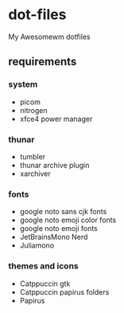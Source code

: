 # dot-files
My Awesomewm dotfiles

## requirements
### system
- picom
- nitrogen
- xfce4 power manager

### thunar
- tumbler
- thunar archive plugin
- xarchiver

### fonts
- google noto sans cjk fonts
- google noto emoji color fonts
- google noto emoji fonts
- JetBrainsMono Nerd
- Juliamono

### themes and icons
- Catppuccin gtk
- Catppuccin papirus folders
- Papirus
